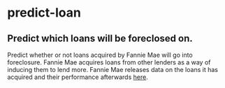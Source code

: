 # predict-loan
Predict which loans will be foreclosed on.
-----------------------

Predict whether or not loans acquired by Fannie Mae will go into foreclosure.  Fannie Mae acquires loans from other lenders as a way of inducing them to lend more.  Fannie Mae releases data on the loans it has acquired and their performance afterwards [here](https://www.kaggle.com/datasets/ethon0426/lending-club-20072020q1).
